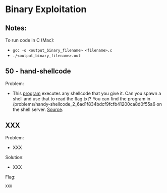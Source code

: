 # Binary Exploitation

## Notes:
To run code in C (Mac):
- ```gcc -o <output_binary_filename> <filename>.c```
- ```./<output_binary_filename>.out```

## 50 -  hand-shellcode
Problem:
- This [program](https://github.com/sabinach/ctf/blob/master/2019_picoctf/binary_exploitation/vuln) executes any shellcode that you give it. Can you spawn a shell and use that to read the flag.txt? You can find the program in /problems/handy-shellcode_2_6ad1f834bdcf9fcfb41200ca8d0f55a6 on the shell server. [Source](https://github.com/sabinach/ctf/blob/master/2019_picoctf/binary_exploitation/vuln.c).

## XXX
Problem:
- XXX

Solution:
- XXX

Flag:
```
XXX
```
